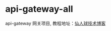 # api-gateway-all
api-gateway 网关项目,
教程地址：[仙人球技术博客](https://cactusli.net/pages/6254d2/#%E5%89%8D%E8%A8%80-%E7%BD%91%E5%85%B3%E6%98%AF%E6%98%AF%E4%BB%80%E4%B9%88 "API-Gateway Homepage")
